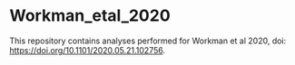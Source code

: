 # Workman_etal_2020

This repository contains analyses performed for Workman et al 2020, doi: https://doi.org/10.1101/2020.05.21.102756. 

